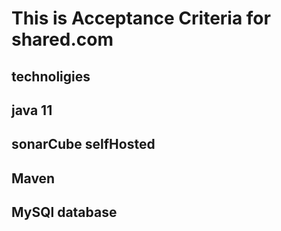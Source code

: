 # This is Acceptance Criteria for shared.com
## technoligies
## java 11
## sonarCube selfHosted
## Maven
## MySQl database
